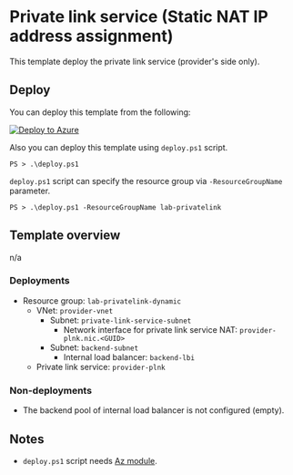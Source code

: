 # Private link service (Static NAT IP address assignment)

This template deploy the private link service (provider's side only).

## Deploy

You can deploy this template from the following:

[![Deploy to Azure](https://aka.ms/deploytoazurebutton)](https://portal.azure.com/#create/Microsoft.Template/uri/https%3A%2F%2Fraw.githubusercontent.com%2Ftksh164%2Fazure-demo-scripts-templates%2Fmaster%2Farm-templates%2Fprivate-link-services%2Fstatic-nat-ip%2Ftemplate.json)

Also you can deploy this template using `deploy.ps1` script.

```
PS > .\deploy.ps1
```

`deploy.ps1` script can specify the resource group via `-ResourceGroupName` parameter.

```
PS > .\deploy.ps1 -ResourceGroupName lab-privatelink
```

## Template overview

n/a

### Deployments

- Resource group: `lab-privatelink-dynamic`
    - VNet: `provider-vnet`
        - Subnet: `private-link-service-subnet`
            - Network interface for private link service NAT: `provider-plnk.nic.<GUID>`
        - Subnet: `backend-subnet`
            - Internal load balancer: `backend-lbi`
    - Private link service: `provider-plnk`

### Non-deployments

- The backend pool of internal load balancer is not configured (empty).

## Notes

- `deploy.ps1` script needs [Az module](https://www.powershellgallery.com/packages/Az/).
